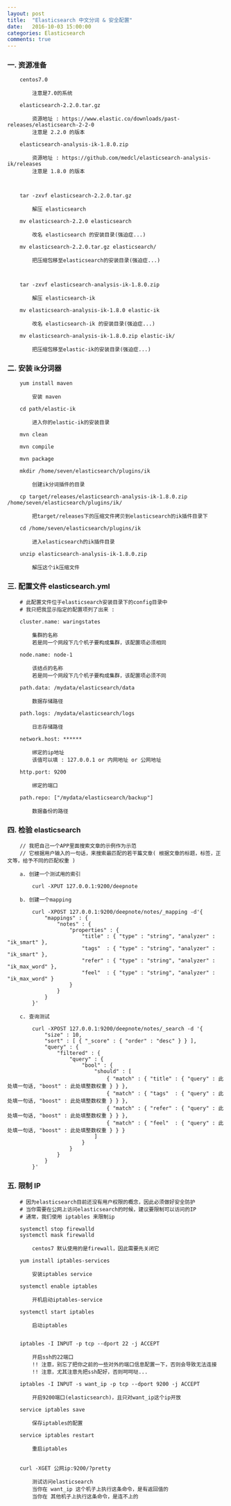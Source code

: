 ```yaml
---
layout: post
title:  "Elasticsearch 中文分词 & 安全配置"
date:   2016-10-03 15:00:00
categories: Elasticsearch
comments: true
---
```



### 一. 资源准备 ###

        centos7.0  
    
            注意是7.0的系统  
    
        elasticsearch-2.2.0.tar.gz  
    
            资源地址 : https://www.elastic.co/downloads/past-releases/elasticsearch-2-2-0  
            注意是 2.2.0 的版本  
    
        elasticsearch-analysis-ik-1.8.0.zip  
    
            资源地址 : https://github.com/medcl/elasticsearch-analysis-ik/releases  
            注意是 1.8.0 的版本  
        
        
        
        tar -zxvf elasticsearch-2.2.0.tar.gz  
        
            解压 elasticsearch  
        
        mv elasticsearch-2.2.0 elasticsearch  
        
            改名 elasticsearch 的安装目录(强迫症...)  
        
        mv elasticsearch-2.2.0.tar.gz elasticsearch/  
        
            把压缩包移至elasticsearch的安装目录(强迫症...)  
        
        
        
        tar -zxvf elasticsearch-analysis-ik-1.8.0.zip  
        
            解压 elasticsearch-ik  
        
        mv elasticsearch-analysis-ik-1.8.0 elastic-ik  
        
            改名 elasticsearch-ik 的安装目录(强迫症...)  
        
        mv elasticsearch-analysis-ik-1.8.0.zip elastic-ik/  
        
            把压缩包移至elastic-ik的安装目录(强迫症...)  
    


### 二. 安装 ik分词器 ###

        yum install maven  
        
            安装 maven  
        
        cd path/elastic-ik  
        
            进入你的elastic-ik的安装目录  
        
        mvn clean  
        
        mvn compile  
        
        mvn package  
        
        mkdir /home/seven/elasticsearch/plugins/ik  
        
            创建ik分词插件的目录  
        
        cp target/releases/elasticsearch-analysis-ik-1.8.0.zip /home/seven/elasticsearch/plugins/ik/  
        
            把target/releases下的压缩文件拷贝到elasticsearch的ik插件目录下  
        
        cd /home/seven/elasticsearch/plugins/ik  
        
            进入elasticsearch的ik插件目录  
        
        unzip elasticsearch-analysis-ik-1.8.0.zip  
        
            解压这个ik压缩文件  



### 三. 配置文件 elasticsearch.yml ###

        # 此配置文件位于elasticsearch安装目录下的config目录中  
        # 我只把我显示指定的配置项列了出来 :  
        
        cluster.name: waringstates  
        
            集群的名称  
            若是同一个网段下几个机子要构成集群，该配置项必须相同  
        
        node.name: node-1  
        
            该结点的名称  
            若是同一个网段下几个机子要构成集群，该配置项必须不同  
        
        path.data: /mydata/elasticsearch/data  
        
            数据存储路径  
        
        path.logs: /mydata/elasticsearch/logs  
        
            日志存储路径  
        
        network.host: ******  
        
            绑定的ip地址  
            该值可以填 : 127.0.0.1 or 内网地址 or 公网地址  
        
        http.port: 9200  
        
            绑定的端口  
        
        path.repo: ["/mydata/elasticsearch/backup"]  
        
            数据备份的路径  



### 四. 检验 elasticsearch ###

        // 我把自己一个APP里面搜索文章的示例作为示范
        // 它根据用户输入的一句话，来搜索最匹配的若干篇文章( 根据文章的标题，标签，正文等，给予不同的匹配权重 )

        a. 创建一个测试用的索引  
        
            curl -XPUT 127.0.0.1:9200/deepnote
        
        b. 创建一个mapping  
        
            curl -XPOST 127.0.0.1:9200/deepnote/notes/_mapping -d'{
                "mappings" : {
                    "notes" : {
                        "properties" : {
                            "title" : { "type" : "string", "analyzer" : "ik_smart" },
                            "tags"  : { "type" : "string", "analyzer" : "ik_smart" },
                            "refer" : { "type" : "string", "analyzer" : "ik_max_word" },
                            "feel"  : { "type" : "string", "analyzer" : "ik_max_word" }
                        }
                    }
                }
            }'
        
        c. 查询测试  
        
            curl -XPOST 127.0.0.1:9200/deepnote/notes/_search -d '{
                "size" : 10,
                "sort" : [ { "_score" : { "order" : "desc" } } ],
                "query" : {
                    "filtered" : {
                        "query" : {
                            "bool" : {
                                "should" : [
                                    { "match" : { "title" : { "query" : 此处填一句话, "boost" : 此处填整数权重 } } },
                                    { "match" : { "tags"  : { "query" : 此处填一句话, "boost" : 此处填整数权重 } } },
                                    { "match" : { "refer" : { "query" : 此处填一句话, "boost" : 此处填整数权重 } } },
                                    { "match" : { "feel"  : { "query" : 此处填一句话, "boost" : 此处填整数权重 } } }
                                ]
                            }
                        }
                    }
                }
            }'



### 五. 限制 IP ###

        # 因为elasticsearch目前还没有用户权限的概念，因此必须做好安全防护  
        # 当你需要在公网上访问elasticsearch的时候，建议要限制可以访问的IP  
        # 通常，我们使用 iptables 来限制ip  
        
        systemctl stop firewalld  
        systemctl mask firewalld  
        
            centos7 默认使用的是firewall，因此需要先关闭它  
        
        yum install iptables-services  
        
            安装iptables service  
        
        systemctl enable iptables  
        
            开机启动iptables-service  
        
        systemctl start iptables  
        
            启动iptables  
        
        
        iptables -I INPUT -p tcp --dport 22 -j ACCEPT  
        
            开启ssh的22端口  
            !! 注意，别忘了把你之前的一些对外的端口信息配置一下，否则会导致无法连接  
            !! 注意，尤其注意先把ssh配好，否则呵呵哒...  
        
        iptables -I INPUT -s want_ip -p tcp --dport 9200 -j ACCEPT  
        
            开启9200端口(elasticsearch)，且只对want_ip这个ip开放  
        
        service iptables save  
        
            保存iptables的配置  
        
        service iptables restart  
        
            重启iptables  
        
        
        curl -XGET 公网ip:9200/?pretty  
        
            测试访问elasticsearch  
            当你在 want_ip 这个机子上执行这条命令，是有返回值的  
            当你在 其他机子上执行这条命令，是连不上的  
